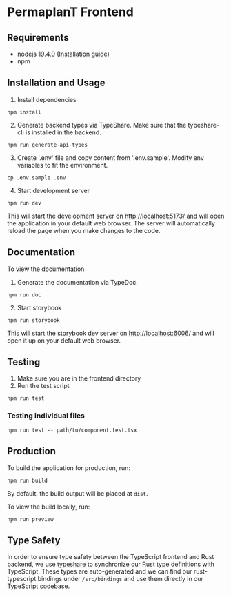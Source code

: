 # PermaplanT Frontend

## Requirements

- nodejs 19.4.0 ([Installation guide](../doc/development_setup.md))
- npm

## Installation and Usage

1. Install dependencies

```shell
npm install
```

2. Generate backend types via TypeShare.
   Make sure that the typeshare-cli is installed in the backend.

```shell
npm run generate-api-types
```

3. Create '.env' file and copy content from '.env.sample'.
   Modify env variables to fit the environment.

```shell
cp .env.sample .env
```

4. Start development server

```shell
npm run dev
```

This will start the development server on [http://localhost:5173/](http://localhost:5173/) and will open the application in your default web browser.
The server will automatically reload the page when you make changes to the code.

## Documentation

To view the documentation

1. Generate the documentation via TypeDoc.

```shell
npm run doc
```

2. Start storybook

```shell
npm run storybook
```

This will start the storybook dev server on [http://localhost:6006/](http://localhost:6006/) and will open it up on your default web browser.

## Testing

1. Make sure you are in the frontend directory
2. Run the test script

```shell
npm run test
```

### Testing individual files

```shell
npm run test -- path/to/component.test.tsx
```

## Production

To build the application for production, run:

```shell
npm run build
```

By default, the build output will be placed at `dist`.

To view the build locally, run:

```shell
npm run preview
```

## Type Safety

In order to ensure type safety between the TypeScript frontend and Rust backend, we use [typeshare](https://github.com/1Password/typeshare) to synchronize our Rust type definitions with TypeScript.
These types are auto-generated and we can find our rust-typescript bindings under `/src/bindings` and use them directly in our TypeScript codebase.
